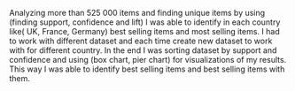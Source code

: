 Analyzing more than 525 000 items and finding unique items by using (finding support, confidence and lift) I was able to identify in each country like( UK, France, Germany) best selling items and most selling items. 
I had to work with different dataset and each time create new dataset to work with for different country. 
In the end I was sorting dataset by support and confidence and using (box chart, pier chart) for visualizations of my results. 
This way I was able to identify best selling items and best selling items with them. 
